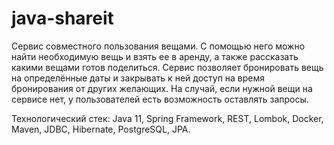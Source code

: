 # java-shareit

Сервис совместного пользования вещами.
С помощью него можно найти необходимую вещь и взять ее в аренду,  а также рассказать какими вещами готов поделиться.
Сервис позволяет бронировать вещь на определённые даты и закрывать к ней доступ на время бронирования от других желающих. На случай, если нужной вещи на сервисе нет, у пользователей есть возможность оставлять запросы.

Технологический стек: Java 11, Spring Framework, REST, Lombok, Docker, Maven, JDBC, Hibernate, PostgreSQL, JPA.
